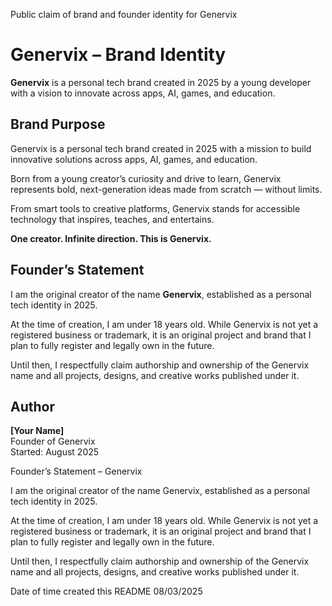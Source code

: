 Public claim of brand and founder identity for Genervix

# Genervix – Brand Identity

**Genervix** is a personal tech brand created in 2025 by a young developer with a vision to innovate across apps, AI, games, and education.

## Brand Purpose

Genervix is a personal tech brand created in 2025 with a mission to build innovative solutions across apps, AI, games, and education.

Born from a young creator’s curiosity and drive to learn, Genervix represents bold, next-generation ideas made from scratch — without limits.

From smart tools to creative platforms, Genervix stands for accessible technology that inspires, teaches, and entertains.

**One creator. Infinite direction. This is Genervix.**

## Founder’s Statement

I am the original creator of the name **Genervix**, established as a personal tech identity in 2025.

At the time of creation, I am under 18 years old. While Genervix is not yet a registered business or trademark, it is an original project and brand that I plan to fully register and legally own in the future.

Until then, I respectfully claim authorship and ownership of the Genervix name and all projects, designs, and creative works published under it.

## Author

**[Your Name]**  
Founder of Genervix  
Started: August 2025

Founder’s Statement – Genervix

I am the original creator of the name Genervix, established as a personal tech 
identity in 2025.

At the time of creation, I am under 18 years old. While Genervix is not yet a 
registered business or trademark, it is an original project and brand that I 
plan to fully register and legally own in the future.

Until then, I respectfully claim authorship and ownership of the Genervix name 
and all projects, designs, and creative works published under it.

Date of time created this README
08/03/2025
